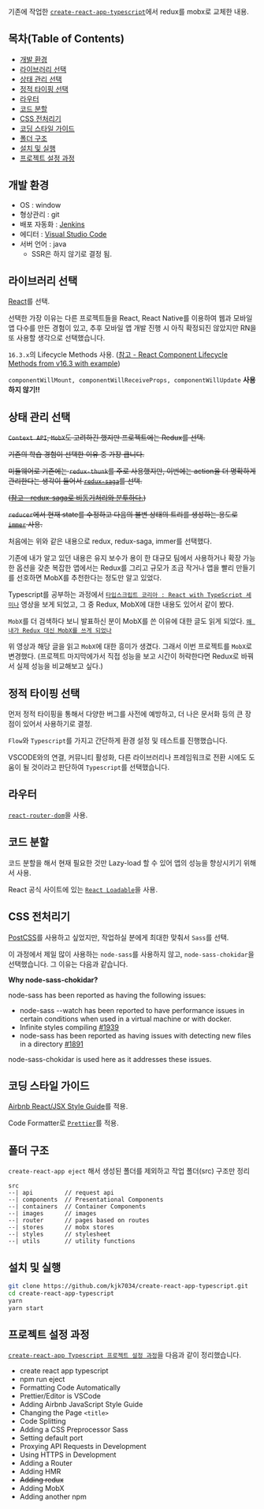 기존에 작업한 [`create-react-app-typescript`](https://github.com/kjk7034/create-react-app-typescript)에서 redux를 mobx로 교체한 내용.


## 목차(Table of Contents)

- [개발 환경](#개발-환경)
- [라이브러리 선택](#라이브러리-선택)
- [상태 관리 선택](#상태-관리-선택)
- [정적 타이핑 선택](#정적-타이핑-선택)
- [라우터](#라우터)
- [코드 분할](#코드-분할)
- [CSS 전처리기](#CSS-전처리기)
- [코딩 스타일 가이드](#코딩-스타일-가이드)
- [폴더 구조](#폴더-구조)
- [설치 및 실행](#설치-및-실행)
- [프로젝트 설정 과정](#프로젝트-설정-과정)

## 개발 환경

* OS : window
* 형상관리 : git
* 배포 자동화 : [Jenkins](https://jenkins.io/)
* 에디터 : [Visual Studio Code](https://code.visualstudio.com/)
* 서버 언어 : java
  * SSR은 하지 않기로 결정 됨.

## 라이브러리 선택

[React](https://reactjs.org/)를 선택.

선택한 가장 이유는 다른 프로젝트들을 React, React Native를 이용하여 웹과 모바일앱 다수를 만든 경험이 있고, 추후 모바일 앱 개발 진행 시 아직 확정되진 않았지만 RN을 또 사용할 생각으로 선택했습니다.

`16.3.x`의 Lifecycle Methods 사용. ([참고 - React Component Lifecycle Methods from v16.3 with example](http://javasampleapproach.com/frontend/react/react-component-lifecycle-methods-from-v16-3-react-lifecycle-example))

`componentWillMount, componentWillReceiveProps, componentWillUpdate` **사용하지 않기!!**

## 상태 관리 선택

~~`Context API`, `MobX`도 고려하긴 했지만 프로젝트에는 Redux를 선택.~~

~~기존의 학습 경험이 선택한 이유 중 가장 큽니다.~~

~~미들웨어로 기존에는 `redux-thunk`를 주로 사용했지만, 이번에는 action을 더 명확하게 관리한다는 생각이 들어서 [`redux-saga`](https://github.com/redux-saga/redux-saga)를 선택.~~

~~([참고 - redux-saga로 비동기처리와 분투하다.](https://github.com/reactkr/learn-react-in-korean/blob/master/translated/deal-with-async-process-by-redux-saga.md))~~

~~`reducer`에서 현재 state를 수정하고 다음의 불변 상태의 트리를 생성하는 용도로 [`immer`](https://github.com/mweststrate/immer) 사용.~~

처음에는 위와 같은 내용으로 redux, redux-saga, immer를 선택했다.

기존에 내가 알고 있던 내용은 유지 보수가 용이 한 대규모 팀에서 사용하거나 확장 가능한 옵션을 갖춘 복잡한 앱에서는 Redux를 그리고 규모가 조금 작거나 앱을 빨리 만들기를 선호하면 MobX를 추천한다는 정도만 알고 있었다.

Typescript를 공부하는 과정에서 [`타입스크립트 코리아 : React with TypeScript 세미나`](https://www.inflearn.com/course/react-with-typescript/) 영상을 보게 되었고, 그 중 Redux, MobX에 대한 내용도 있어서 같이 봤다.

`MobX`를 더 검색하다 보니 발표하신 분이 MobX를 쓴 이유에 대한 글도 읽게 되었다.
[`왜 내가 Redux 대신 MobX를 쓰게 되었나`](https://rokt33r.github.io/devnotes/2018/03/05/why-i-replace-redux-with-mobx/)

위 영상과 해당 글을 읽고 `MobX`에 대한 흥미가 생겼다. 그래서 이번 프로젝트를 `MobX`로 변경했다.
(프로젝트 마지막에가서 직접 성능을 보고 시간이 허락한다면 Redux로 바꿔서 실제 성능을 비교해보고 싶다.)

## 정적 타이핑 선택

먼저 정적 타이핑을 통해서 다양한 버그를 사전에 예방하고, 더 나은 문서화 등의 큰 장점이 있어서 사용하기로 결정.

`Flow`와 `Typescript`를 가지고 간단하게 환경 설정 및 테스트를 진행했습니다.

VSCODE와의 연결, 커뮤니티 활성화, 다른 라이브러리나 프레임워크로 전환 시에도 도움이 될 것이라고 판단하여 `Typescript`를 선택했습니다.

## 라우터

[`react-router-dom`](https://github.com/ReactTraining/react-router/tree/master/packages/react-router-dom)을 사용.

## 코드 분할

코드 분할을 해서 현재 필요한 것만 Lazy-load 할 수 있어 앱의 성능을 향상시키기 위해서 사용.

React 공식 사이트에 있는 [`React Loadable`](https://reactjs.org/docs/code-splitting.html#react-loadable)을 사용.

## CSS 전처리기

[PostCSS](https://github.com/postcss/postcss)를 사용하고 싶었지만, 작업하실 분에게 최대한 맞춰서 `Sass`를 선택.

이 과정에서 제일 많이 사용하는 `node-sass`를 사용하지 않고, `node-sass-chokidar`을 선택했습니다. 그 이유는 다음과 같습니다.

**Why node-sass-chokidar?**

node-sass has been reported as having the following issues:

* node-sass --watch has been reported to have performance issues in certain conditions when used in a virtual machine or with docker.
* Infinite styles compiling [#1939](https://github.com/facebookincubator/create-react-app/issues/1939)
* node-sass has been reported as having issues with detecting new files in a directory [#1891](https://github.com/sass/node-sass/issues/1891)

node-sass-chokidar is used here as it addresses these issues.

## 코딩 스타일 가이드

[Airbnb React/JSX Style Guide](https://github.com/airbnb/javascript/tree/master/react)를 적용.

Code Formatter로 [`Prettier`](https://github.com/prettier/prettier)를 적용.

## 폴더 구조

`create-react-app eject` 해서 생성된 폴더를 제외하고 작업 폴더(src) 구조만 정리

```
src
--| api         // request api
--| components  // Presentational Components
--| containers  // Container Components
--| images      // images
--| router      // pages based on routes
--| stores      // mobx stores
--| styles      // stylesheet
--| utils       // utility functions

```
## 설치 및 실행

```sh
git clone https://github.com/kjk7034/create-react-app-typescript.git
cd create-react-app-typescript
yarn
yarn start
```

## 프로젝트 설정 과정

[`create-react-app Typescript 프로젝트 설정 과정`](./README.SetupProcess.md)을 다음과 같이 정리했습니다.

* create react app typescript
* npm run eject
* Formatting Code Automatically
* Prettier/Editor is VSCode
* Adding Airbnb JavaScript Style Guide
* Changing the Page `<title>`
* Code Splitting
* Adding a CSS Preprocessor Sass
* Setting default port
* Proxying API Requests in Development
* Using HTTPS in Development
* Adding a Router
* Adding HMR
* ~~Adding redux~~
* Adding MobX
* Adding another npm